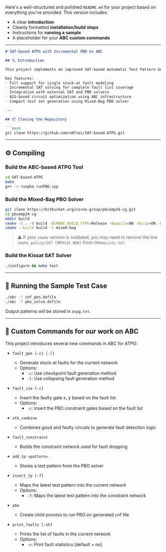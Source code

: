 Here's a well-structured and polished `README.md` for your project based on everything you've provided. This version includes:

- A clear **introduction**
- Cleanly formatted **installation/build steps**
- Instructions for **running a sample**
- A placeholder for your **ABC custom commands**

---

```markdown
# SAT-based ATPG with Incremental PBO on ABC

## 🔍 Introduction

This project implements an improved SAT-based Automatic Test Pattern Generation (ATPG) framework with incremental Pseudo Boolean Optimization (PBO) for better test compaction. Built on top of the ABC logic synthesis and verification tool from UC Berkeley, our system integrates circuit optimization, fault list generation, SAT-based test pattern generation, and PBO-driven compaction into a single, extensible research platform.

Key features:
- Full support for single stuck-at fault modeling
- Incremental SAT solving for complete fault list coverage
- Integration with external SAT and PBO solvers
- AIG-based circuit optimization using ABC infrastructure
- Compact test set generation using Mixed-Bag PBO solver

---

## 📦 Cloning the Repository

```bash
git clone https://github.com/xNTsai/SAT-based-ATPG.git
```

---

## ⚙️ Compiling

### Build the ABC-based ATPG Tool

```bash
cd SAT-based-ATPG
make
g++ -o runpbo runPBO.cpp
```

### Build the Mixed-Bag PBO Solver

```bash
git clone https://bitbucket.org/coreo-group/pbcomp24-cg.git
cd pbcomp24-cg
mkdir build
cmake -S . -B build -DCMAKE_BUILD_TYPE=Release -Dpapilo=ON -Dscip=ON -Dgmp=ON -Dsoplex=OFF
cmake --build build -t mixed-bag
```

> ⚠️ If your `cmake` version is outdated, you may need to remove the line `cmake_policy(SET CMP0135 NEW)` from `CMakeLists.txt`.

### Build the Kissat SAT Solver

```bash
./configure && make test
```

---

## 🚀 Running the Sample Test Case

```bash
./abc -f cnf_gen.dofile
./abc -f pbo_solve.dofile
```

Output patterns will be stored in `atpg.txt`.

---

## 🧩 Custom Commands for our work on ABC

This project introduces several new commands in ABC for ATPG:

- `fault_gen [-c] [-l]`
  - Generate stuck-at faults for the current network
  - Options:
    - `-c`: Use checkpoint fault generation method
    - `-l`: Use collapsing fault generation method

- `fault_sim [-c]`
  - Insert the faulty gate x, y based on the fault list
  - Options:
    - `-c`: Insert the PBO constraint gates based on the fault list

- `ntk_combine`
  - Combines good and faulty circuits to generate fault detection logic

- `fault_constraint`
  - Builds the constraint network used for fault dropping

- `add_tp <pattern>`
  - Stores a test pattern from the PBO solver

- `insert_tp [-f]`
  - Maps the latest test pattern into the current network
  - Options:
    - `-f`: Maps the latest test pattern into the constraint network

- `pbo`
  - Create child process to run PBO on generated cnf file

- `print_faults [-sh]`
  - Prints the list of faults in the current network
  - Options:
    - `-s`: Print fault statistics [default = no]
